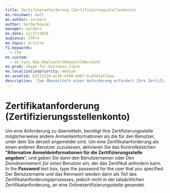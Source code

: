 ```yaml
---
title: Zertifikatanforderung (Zertifizierungsstellenkonto)
ms.reviewer: null
ms.author: serdars
author: SerdarSoysal
manager: serdars
ms.date: 11/17/2018
audience: ITPro
ms.topic: article
f1.keywords:
  - CSH
ms.custom:
  - ms.lync.dep.DeployCertRequestCAAccount
ms.prod: skype-for-business-itpro
ms.localizationpriority: medium
ms.assetid: 6251322d-ac36-4760-b467-bcd543af22aa
description: 'Zum Übermitteln einer Anforderung erfordert Ihre Zertifizierungsstelle ggf. andere Anmeldeinformationen als die des Benutzers, als der Sie gerade angemeldet sind. Aktivieren Sie zum Zulassen einer Zertifikatsanforderung als ein anderer Benutzer das Kontrollkästchen Alternative Anmeldeinformationen für die Zertifizierungsstelle angeben, und geben Sie anschließend den Benutzernamen oder Domäne\Benutzername für einen Benutzer ein, der das Zertifikat anfordern kann. Geben Sie im Feld Kennwort das Kennwort des angegebenen Benutzers ein. Der Benutzername und das Kennwort werden anschließend im Rahmen des Zertifikatsanforderungsvorgangs – jedoch nicht in der eigentlichen Zertifikatsanforderung – an die Onlinezertifizierungsstelle gesendet.'
---
```


# <a name="certificate-request-certificate-authority-account"></a>Zertifikatanforderung (Zertifizierungsstellenkonto)
 
Um eine Anforderung zu übermitteln, benötigt Ihre Zertifizierungsstelle möglicherweise andere Anmeldeinformationen als die für den Benutzer, unter dem Sie derzeit angemeldet sind. Um eine Zertifikatanforderung als einen anderen Benutzer zuzulassen, aktivieren Sie das Kontrollkästchen **"Alternative Anmeldeinformationen für die Zertifizierungsstelle angeben**", und geben Sie dann den Benutzernamen oder _Den Domänennamen_\  _für einen_ Benutzer ein, der das Zertifikat anfordern kann. In the **Password** text box, type the password for the user that you specified. Der Benutzername und das Kennwort werden dann als Teil des Zertifikatanforderungsprozesses, jedoch nicht in der tatsächlichen Zertifikatanforderung, an eine Onlinezertifizierungsstelle gesendet.
  

